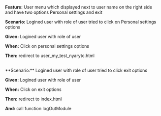 **Feature:** User menu which displayed next to user name on the right side and have two options Personal settings  and exit

**Scenario:** Logined user with role of user tried to click on Personal settings options

**Given:** Logined user with role of user

**When:** Click on personal settings options

**Then:** redirect to user\_my\_test\_nyarytc.html

<br>
**Scenario:** Logined user with role of user tried to click exit options

**Given:** Logined user with role of user

**When:** Click on exit options

**Then:** redirect to index.html

**And:** call function logOutModule
